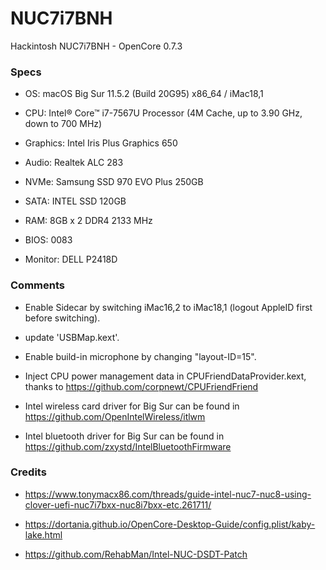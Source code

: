 # NUC7i7BNH
Hackintosh NUC7i7BNH - OpenCore 0.7.3

### Specs
+ OS: macOS Big Sur 11.5.2 (Build 20G95) x86_64 / iMac18,1

+ CPU: Intel® Core™ i7-7567U Processor (4M Cache, up to 3.90 GHz, down to 700 MHz)

+ Graphics: Intel Iris Plus Graphics 650

+ Audio: Realtek ALC 283

+ NVMe: Samsung SSD 970 EVO Plus 250GB

+ SATA: INTEL SSD 120GB

+ RAM: 8GB x 2 DDR4 2133 MHz

+ BIOS: 0083

+ Monitor: DELL P2418D

### Comments

+ Enable Sidecar by switching iMac16,2 to iMac18,1 (logout AppleID first before switching).

+ update 'USBMap.kext'.

+ Enable build-in microphone by changing "layout-ID=15".

+ Inject CPU power management data in CPUFriendDataProvider.kext, thanks to https://github.com/corpnewt/CPUFriendFriend

+ Intel wireless card driver for Big Sur can be found in https://github.com/OpenIntelWireless/itlwm

+ Intel bluetooth driver for Big Sur can be found in https://github.com/zxystd/IntelBluetoothFirmware

### Credits

+ https://www.tonymacx86.com/threads/guide-intel-nuc7-nuc8-using-clover-uefi-nuc7i7bxx-nuc8i7bxx-etc.261711/

+ https://dortania.github.io/OpenCore-Desktop-Guide/config.plist/kaby-lake.html

+ https://github.com/RehabMan/Intel-NUC-DSDT-Patch
